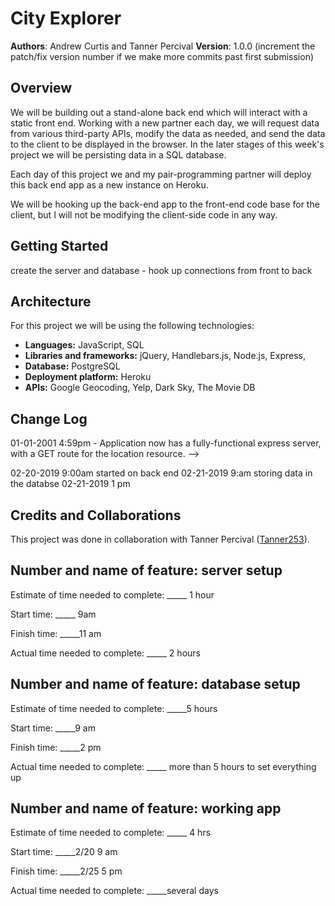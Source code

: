# City Explorer

**Authors**: Andrew Curtis and Tanner Percival
**Version**: 1.0.0 (increment the patch/fix version number if we make more commits past first submission)

## Overview

We will be building out a stand-alone back end which will interact with a static front end. Working with a new partner each day, we will request data from various third-party APIs, modify the data as needed, and send the data to the client to be displayed in the browser. In the later stages of this week's project we will be persisting data in a SQL database.

Each day of this project we and my pair-programming partner will deploy this back end app as a new instance on Heroku.

We will be hooking up the back-end app to the front-end code base for the client, but I will not be modifying the client-side code in any way.

## Getting Started
create the server and database -
hook up connections from front to back

## Architecture

For this project we will be using the following technologies: 

* **Languages:** JavaScript, SQL
* **Libraries and frameworks:** jQuery, Handlebars.js, Node.js, Express, 
* **Database:** PostgreSQL
* **Deployment platform:** Heroku
* **APIs:** Google Geocoding, Yelp, Dark Sky, The Movie DB

## Change Log


01-01-2001 4:59pm - Application now has a fully-functional express server, with a GET route for the location resource. -->

02-20-2019 9:00am started on back end
02-21-2019 9:am storing data in the databse
02-21-2019 1 pm

## Credits and Collaborations

This project was done in collaboration with Tanner Percival ([Tanner253](https://github.com/Tanner253)).


## Number and name of feature: server setup

Estimate of time needed to complete: _____ 1 hour

Start time: _____ 9am 

Finish time: _____11 am

Actual time needed to complete: _____ 2 hours

## Number and name of feature: database setup

Estimate of time needed to complete: _____5 hours

Start time: _____9 am

Finish time: _____2 pm

Actual time needed to complete: _____ more than 5 hours to set everything up

## Number and name of feature: working app

Estimate of time needed to complete: _____ 4 hrs

Start time: _____2/20 9 am 

Finish time: _____2/25 5 pm

Actual time needed to complete: _____several days
